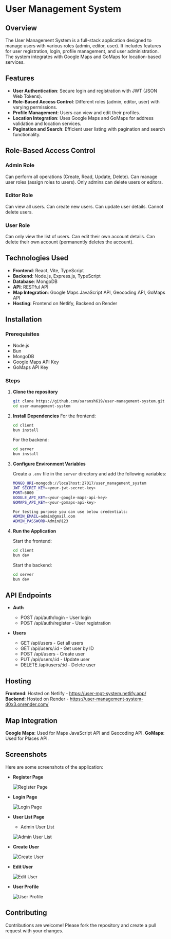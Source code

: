 # User Management System

## Overview

The User Management System is a full-stack application designed to manage users with various roles (admin, editor, user). It includes features for user registration, login, profile management, and user administration. The system integrates with Google Maps and GoMaps for location-based services.

## Features

- **User Authentication**: Secure login and registration with JWT (JSON Web Tokens).
- **Role-Based Access Control**: Different roles (admin, editor, user) with varying permissions.
- **Profile Management**: Users can view and edit their profiles.
- **Location Integration**: Uses Google Maps and GoMaps for address validation and location services.
- **Pagination and Search**: Efficient user listing with pagination and search functionality.

## Role-Based Access Control

### Admin Role

Can perform all operations (Create, Read, Update, Delete).
Can manage user roles (assign roles to users).
Only admins can delete users or editors.

### Editor Role

Can view all users.
Can create new users.
Can update user details.
Cannot delete users.

### User Role

Can only view the list of users.
Can edit their own account details.
Can delete their own account (permanently deletes the account).

## Technologies Used

- **Frontend**: React, Vite, TypeScript
- **Backend**: Node.js, Express.js, TypeScript
- **Database**: MongoDB
- **API**: RESTful API
- **Map Integration**: Google Maps JavaScript API, Geocoding API, GoMaps API
- **Hosting**: Frontend on Netlify, Backend on Render

## Installation

### Prerequisites

- Node.js
- Bun
- MongoDB
- Google Maps API Key
- GoMaps API Key

### Steps

1. **Clone the repository**

   ```bash
   git clone https://github.com/saransh619/user-management-system.git
   cd user-management-system
   ```

2. **Install Dependencies**
   For the frontend:

   ```bash
   cd client
   bun install
   ```

   For the backend:

   ```bash
   cd server
   bun install
   ```

3. **Configure Environment Variables**

   Create a `.env` file in the `server` directory and add the following variables:

   ```bash
   MONGO_URI=mongodb://localhost:27017/user_management_system
   JWT_SECRET_KEY=<your-jwt-secret-key>
   PORT=5000
   GOOGLE_API_KEY=<your-google-maps-api-key>
   GOMAPS_API_KEY=<your-gomaps-api-key>

   For testing purpose you can use below credentials:
   ADMIN_EMAIL=admin@gmail.com
   ADMIN_PASSWORD=Admin@123
   ```

4. **Run the Application**

   Start the frontend:

   ```bash
   cd client
   bun dev
   ```

   Start the backend:

   ```bash
   cd server
   bun dev
   ```

## API Endpoints

- **Auth**

  - POST /api/auth/login - User login
  - POST /api/auth/register - User registration

- **Users**

  - GET /api/users - Get all users
  - GET /api/users/:id - Get user by ID
  - POST /api/users - Create user
  - PUT /api/users/:id - Update user
  - DELETE /api/users/:id - Delete user

## Hosting

**Frontend**: Hosted on Netlify - https://user-mgt-system.netlify.app/
**Backend**: Hosted on Render - https://user-management-system-d0x3.onrender.com/

## Map Integration

**Google Maps**: Used for Maps JavaScript API and Geocoding API.
**GoMaps**: Used for Places API.

## Screenshots

Here are some screenshots of the application:

- **Register Page**

  ![Register Page](screenshots/register.png)

- **Login Page**

  ![Login Page](screenshots/login.png)

- **User List Page**

  - Admin User List

  ![Admin User List](<screenshots/users-list(admin-view).png>)

- **Create User**

  ![Create User](screenshots/create-user.png)

- **Edit User**

  ![Edit User](screenshots/edit-user.png)

- **User Profile**

  ![User Profile](screenshots/user-profile.png)

## Contributing

Contributions are welcome! Please fork the repository and create a pull request with your changes.
